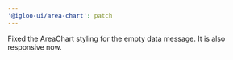 ```yaml
---
'@igloo-ui/area-chart': patch
---
```


Fixed the AreaChart styling for the empty data message. It is also responsive now.
